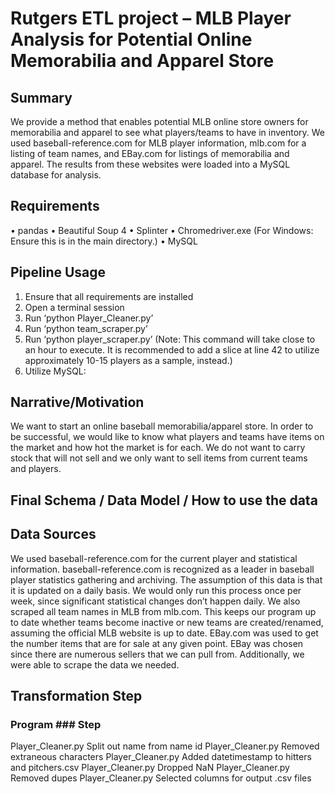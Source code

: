 # Rutgers ETL project – MLB Player Analysis for Potential Online Memorabilia and Apparel Store

## Summary
We provide a method that enables potential MLB online store owners for memorabilia and apparel to see what players/teams to have in inventory.  We used baseball-reference.com for MLB player information, mlb.com for a listing of team names, and EBay.com for listings of memorabilia and apparel.  The results from these websites were loaded into a MySQL database for analysis. 

## Requirements
•	pandas
•	Beautiful Soup 4
•	Splinter
•	Chromedriver.exe (For Windows: Ensure this is in the main directory.)
•	MySQL

## Pipeline Usage
1.	Ensure that all requirements are installed
2.	Open a terminal session
3.	Run ‘python Player_Cleaner.py’
4.	Run ‘python team_scraper.py’
5.	Run ‘python player_scraper.py’ (Note: This command will take close to an hour to execute. It is recommended to add a slice at 			line 42 to utilize approximately 10-15 players as a sample, instead.)
6.	Utilize MySQL:

## Narrative/Motivation
We want to start an online baseball memorabilia/apparel store. In order to be successful, we would like to know what players and teams have items on the market and how hot the market is for each. We do not want to carry stock that will not sell and we only want to sell items from current teams and players.


## Final Schema / Data Model / How  to use the data

## Data Sources
We used baseball-reference.com for the current player and statistical information.  baseball-reference.com is recognized as a leader in baseball player statistics gathering and archiving.  The assumption of this data is that it is updated on a daily basis.  We would only run this process once per week, since significant statistical changes don’t happen daily.  We also scraped all team names in MLB from mlb.com. This keeps our program up to date whether teams become inactive or new teams are created/renamed, assuming the official MLB website is up to date. EBay.com was used to get the number items that are for sale at any given point.  EBay was chosen since there are numerous sellers that we can pull from.  Additionally, we were able to scrape the data we needed.

## Transformation Step
### Program		### Step
Player_Cleaner.py	Split out name from name id
Player_Cleaner.py	Removed extraneous characters
Player_Cleaner.py	Added datetimestamp to hitters and pitchers.csv
Player_Cleaner.py	Dropped NaN
Player_Cleaner.py	Removed dupes
Player_Cleaner.py	Selected columns for output .csv files
	

 
